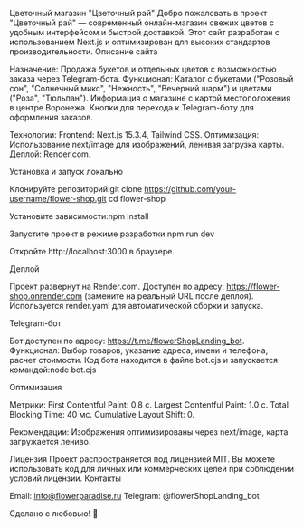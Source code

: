 Цветочный магазин "Цветочный рай"
Добро пожаловать в проект "Цветочный рай" — современный онлайн-магазин свежих цветов с удобным интерфейсом и быстрой доставкой. Этот сайт разработан с использованием Next.js и оптимизирован для высоких стандартов производительности.
Описание сайта

Назначение: Продажа букетов и отдельных цветов с возможностью заказа через Telegram-бота.
Функционал:
Каталог с букетами ("Розовый сон", "Солнечный микс", "Нежность", "Вечерний шарм") и цветами ("Роза", "Тюльпан").
Информация о магазине с картой местоположения в центре Воронежа.
Кнопки для перехода к Telegram-боту для оформления заказов.


Технологии:
Frontend: Next.js 15.3.4, Tailwind CSS.
Оптимизация: Использование next/image для изображений, ленивая загрузка карты.
Деплой: Render.com.



Установка и запуск локально

Клонируйте репозиторий:git clone https://github.com/your-username/flower-shop.git
cd flower-shop


Установите зависимости:npm install


Запустите проект в режиме разработки:npm run dev


Откройте http://localhost:3000 в браузере.

Деплой

Проект развернут на Render.com. Доступен по адресу: https://flower-shop.onrender.com (замените на реальный URL после деплоя).
Используется render.yaml для автоматической сборки и запуска.

Telegram-бот

Бот доступен по адресу: https://t.me/flowerShopLanding_bot.
Функционал: Выбор товаров, указание адреса, имени и телефона, расчет стоимости.
Код бота находится в файле bot.cjs и запускается командой:node bot.cjs



Оптимизация

Метрики:
First Contentful Paint: 0.8 с.
Largest Contentful Paint: 1.0 с.
Total Blocking Time: 40 мс.
Cumulative Layout Shift: 0.


Рекомендации: Изображения оптимизированы через next/image, карта загружается лениво.

Лицензия
Проект распространяется под лицензией MIT. Вы можете использовать код для личных или коммерческих целей при соблюдении условий лицензии.
Контакты

Email: info@flowerparadise.ru
Telegram: @flowerShopLanding_bot

Сделано с любовью! 🌸
